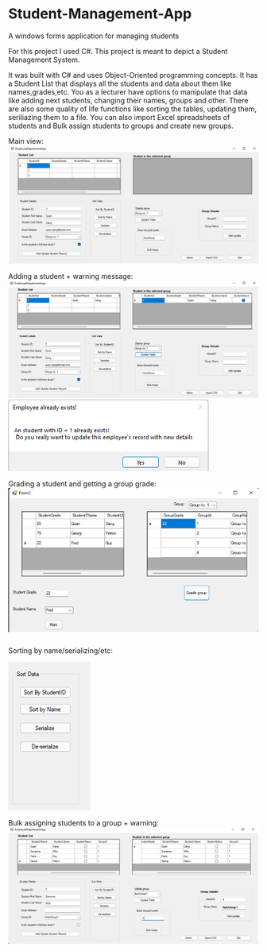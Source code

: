 # Student-Management-App
A windows forms application for managing students

For this project I used C#. This project is meant to depict a Student Management System.

It was built with C# and uses Object-Oriented programming concepts. It has a Student List that displays all the students and data about them like names,grades,etc. You as a lecturer have options to manipulate that data like adding next students, changing their names, groups and other. There are also some quality of life functions like sorting the tables, updating them, seriliazing them to a file. You can also import Excel spreadsheets of students and Bulk assign students to groups and create new groups.

Main view: ![alt text](https://github.com/georgipetrov98/Student-Management-App/blob/main/Pics/Main.png)

Adding a student + warning message: ![alt text](https://github.com/georgipetrov98/Student-Management-App/blob/main/Pics/After%20adding%20the%20student.png) ![alt text](https://github.com/georgipetrov98/Student-Management-App/blob/main/Pics/Add%20button.png)

Grading a student and getting a group grade: ![alt text](https://github.com/georgipetrov98/Student-Management-App/blob/main/Pics/Sort.png)

  Sorting by name/serializing/etc: 

![alt text](https://github.com/georgipetrov98/Student-Management-App/blob/main/Pics/After%20adding%20the%20studentButton.png)

Bulk assigning students to a group + warning: ![alt text](https://github.com/georgipetrov98/Student-Management-App/blob/main/Pics/Groups.png)
